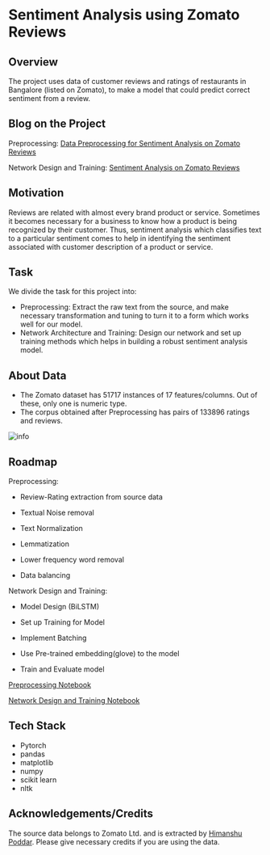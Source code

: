 # Sentiment Analysis using Zomato Reviews

## Overview
The project uses data of customer reviews and ratings of restaurants in Bangalore (listed on Zomato), to make a model that could predict correct sentiment from a review.

## Blog on the Project

Preprocessing: [Data Preprocessing for Sentiment Analysis on Zomato Reviews](https://medium.com/@Tan_D/data-preparation-and-preprocessing-for-sentiment-analysis-on-zomato-reviews-5c34c2fb36e8)

Network Design and Training: [Sentiment Analysis on Zomato Reviews](https://medium.com/@Tan_D/sentiment-analysis-on-zomato-reviews-4bc841e4b040) 

## Motivation

Reviews are related with almost every brand product or service. Sometimes it becomes necessary for a business to know how a product is being recognized by their customer. Thus, sentiment analysis which classifies text to a particular sentiment comes to help in identifying the sentiment associated with customer description of a product or service.
 

## Task

We divide the task for this project into:
- Preprocessing: Extract the raw text from the source, and make necessary transformation and tuning to turn it to a form which works well for our model.
- Network Architecture and Training: Design our network and set up training methods which helps in building a robust sentiment analysis model. 

## About Data

- The Zomato dataset has 51717 instances of 17 features/columns. Out of these, only one is numeric type.
- The corpus obtained after Preprocessing has pairs of 133896 ratings and reviews.

![info](https://user-images.githubusercontent.com/35737849/191679179-f93be4b3-45d0-45e3-b2f7-ebcd3ae40121.PNG)
<br/>
## Roadmap

Preprocessing:

- Review-Rating extraction from source data

- Textual Noise removal
- Text Normalization
- Lemmatization
- Lower frequency word removal
- Data balancing


Network Design and Training:

- Model Design (BiLSTM)

- Set up Training for Model

- Implement Batching

- Use Pre-trained embedding(glove) to the model

- Train and Evaluate model


[Preprocessing Notebook](https://colab.research.google.com/github/TanD18/Sentiment-Analysis-on-Zomato-Data/blob/main/Pre_Processing_Sentiment_Analysis.ipynb)


[Network Design and Training Notebook](https://colab.research.google.com/github/TanD18/Sentiment-Analysis-on-Zomato-Data/blob/main/Sentiment_Analysis_on_Zomato_Reviews.ipynb)
## Tech Stack

- Pytorch
- pandas
- matplotlib
- numpy
- scikit learn
- nltk



## Acknowledgements/Credits

 The source data belongs to Zomato Ltd. and is extracted by [Himanshu Poddar](https://github.com/poddarhimanshu).
 Please give necessary credits if you are using the data.
